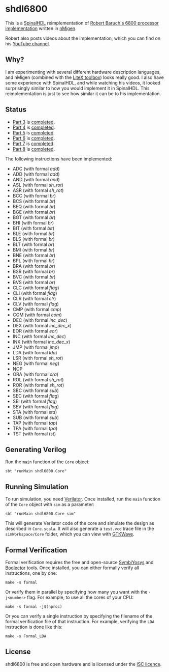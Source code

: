 shdl6800
============
This is a [SpinalHDL](https://github.com/SpinalHDL/SpinalHDL) reimplementation of [Robert Baruch's 6800 processor implementation](https://github.com/RobertBaruch/n6800) written in [nMigen](https://github.com/m-labs/nmigen).

Robert also posts videos about the implementation, which you can find on his [YouTube channel](https://www.youtube.com/channel/UCBcljXmuXPok9kT_VGA3adg). 

## Why?

I am experimenting with several different hardware description languages, and nMigen (combined with the [LiteX toolbox](https://github.com/enjoy-digital/litex)) looks really good.
I also have some experience with SpinalHDL, and while watching his videos, it looked surprisingly similar to how you would implement it in SpinalHDL. This reimplementation is just to see how similar it can be to his implementation.

## Status

- [Part 3](https://www.youtube.com/watch?v=aLQqOxnVMOQ) is [completed](https://github.com/GuzTech/shdl6800/tree/part_3).
- [Part 4](https://www.youtube.com/watch?v=xqMtyCu4lME) is [completed](https://github.com/GuzTech/shdl6800/tree/part_4).
- [Part 5](https://www.youtube.com/watch?v=9MMb9dSnNvo) is [completed](https://github.com/GuzTech/shdl6800/tree/part_5).
- [Part 6](https://www.youtube.com/watch?v=C6sUaElP9hA) is [completed](https://github.com/GuzTech/shdl6800/tree/part_6).
- [Part 7](https://www.youtube.com/watch?v=AerXEa84jsc) is [completed](https://github.com/GuzTech/shdl6800/tree/part_7).
- [Part 8](https://www.youtube.com/watch?v=6acCiGBjM6s) is [completed](https://github.com/GuzTech/shdl6800/tree/part_8.1).

The following instructions have been implemented:

- ADC (with formal *add*)
- ADD (with formal *add*)
- AND (with formal *and*)
- ASL (with formal *sh_rot*)
- ASR (with formal *sh_rot*)
- BCC (with formal *br*)
- BCS (with formal *br*)
- BEQ (with formal *br*)
- BGE (with formal *br*)
- BGT (with formal *br*)
- BHI (with formal *br*)
- BIT (with formal *bit*)
- BLE (with formal *br*)
- BLS (with formal *br*)
- BLT (with formal *br*)
- BMI (with formal *br*)
- BNE (with formal *br*)
- BPL (with formal *br*)
- BRA (with formal *br*)
- BSR (with formal *br*)
- BVC (with formal *br*)
- BVS (with formal *br*)
- CLC (with formal *flag*)
- CLI (with formal *flag*)
- CLR (with formal *clr*)
- CLV (with formal *flag*)
- CMP (with formal *cmp*)
- COM (with formal *com*)
- DEC (with formal *inc_dec*)
- DEX (with formal *inc_dec_x*)
- EOR (with formal *eor*)
- INC (with formal *inc_dec*)
- INX (with formal *inc_dec_x*)
- JMP (with formal *jmp*)
- LDA (with formal *lda*)
- LSR (with formal *sh_rot*)
- NEG (with formal *neg*)
- NOP
- ORA (with formal *ora*)
- ROL (with formal *sh_rot*)
- ROR (with formal *sh_rot*)
- SBC (with formal *sub*)
- SEC (with formal *flag*)
- SEI (with formal *flag*)
- SEV (with formal *flag*)
- STA (with formal *sta*)
- SUB (with formal *sub*)
- TAP (with formal *tap*)
- TPA (with formal *tpa*)
- TST (with formal *tst*)

## Generating Verilog

Run the `main` function of the `Core` object:

```
sbt "runMain shdl6800.Core"
```

## Running Simulation

To run simulation, you need [Verilator](https://www.veripool.org/wiki/verilator). Once installed, run the `main` function of the `Core` object with `sim` as a parameter:

```
sbt "runMain shdl6800.Core sim"
```

This will generate Verilator code of the core and simulate the design as described in `Core.scala`. It will also generate a `test.vcd` trace file in the `simWorkspace/Core` folder, which you can view with [GTKWave](http://gtkwave.sourceforge.net/).

## Formal Verification

Formal verification requires the free and open-source [SymbiYosys](https://symbiyosys.readthedocs.io/en/latest/quickstart.html) and [Boolector](https://boolector.github.io/) tools. Once installed, you can either formally verify all instructions, one by one:

```
make -s formal
```

Or verify them in parallel by specifying how many you want with the `-j<number>` flag. For example, to use all the cores of your CPU:

```
make -s formal -j$(nproc)
```

Or you can verify a single instruction by specifying the filename of the formal verification file of that instruction. For example, verifying the `LDA` instruction is done like this:

```
make -s Formal_LDA
```

## License

shdl6800 is free and open hardware and is licensed under the [ISC licence](http://en.wikipedia.org/wiki/ISC_license).
